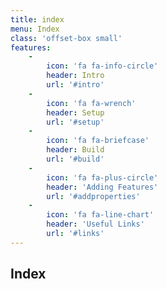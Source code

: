```yaml
---
title: index
menu: Index
class: 'offset-box small'
features:
    -
        icon: 'fa fa-info-circle'
        header: Intro
        url: '#intro'
    -
        icon: 'fa fa-wrench'
        header: Setup
        url: '#setup'
    -
        icon: 'fa fa-briefcase'
        header: Build
        url: '#build'
    -
        icon: 'fa fa-plus-circle'
        header: 'Adding Features'
        url: '#addproperties'
    -
        icon: 'fa fa-line-chart'
        header: 'Useful Links'
        url: '#links'
---
```


## Index
